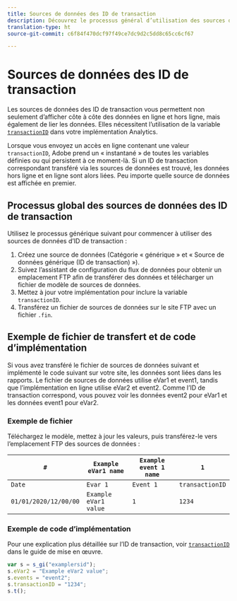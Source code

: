 ```yaml
---
title: Sources de données des ID de transaction
description: Découvrez le processus général d’utilisation des sources de données des ID de transaction.
translation-type: ht
source-git-commit: c6f84f470dcf97f49ce7dc9d2c5dd8c65cc6cf67

---
```



# Sources de données des ID de transaction

Les sources de données des ID de transaction vous permettent non seulement d’afficher côte à côte des données en ligne et hors ligne, mais également de lier les données. Elles nécessitent l’utilisation de la variable [`transactionID`](/help/implement/vars/page-vars/transactionid.md) dans votre implémentation Analytics.

Lorsque vous envoyez un accès en ligne contenant une valeur `transactionID`, Adobe prend un « instantané » de toutes les variables définies ou qui persistent à ce moment-là. Si un ID de transaction correspondant transféré via les sources de données est trouvé, les données hors ligne et en ligne sont alors liées. Peu importe quelle source de données est affichée en premier.

## Processus global des sources de données des ID de transaction

Utilisez le processus générique suivant pour commencer à utiliser des sources de données d’ID de transaction :

1. Créez une source de données (Catégorie « générique » et « Source de données générique (ID de transaction) »).
1. Suivez l’assistant de configuration du flux de données pour obtenir un emplacement FTP afin de transférer des données et télécharger un fichier de modèle de sources de données.
1. Mettez à jour votre implémentation pour inclure la variable `transactionID`.
1. Transférez un fichier de sources de données sur le site FTP avec un fichier `.fin`.

## Exemple de fichier de transfert et de code d’implémentation

Si vous avez transféré le fichier de sources de données suivant et implémenté le code suivant sur votre site, les données sont liées dans les rapports. Le fichier de sources de données utilise eVar1 et event1, tandis que l’implémentation en ligne utilise eVar2 et event2. Comme l’ID de transaction correspond, vous pouvez voir les données event2 pour eVar1 et les données event1 pour eVar2.

### Exemple de fichier

Téléchargez le modèle, mettez à jour les valeurs, puis transférez-le vers l’emplacement FTP des sources de données :

| `#` | `Example eVar1 name` | `Example event 1 name` | `1` |
|---|---|---|---|
| `Date` | `Evar 1` | `Event 1` | `transactionID` |
| `01/01/2020/12/00/00` | `Example eVar1 value` | `1` | `1234` |

### Exemple de code d’implémentation

Pour une explication plus détaillée sur l’ID de transaction, voir [`transactionID`](/help/implement/vars/page-vars/transactionid.md) dans le guide de mise en œuvre.

```js
var s = s_gi("examplersid");
s.eVar2 = "Example eVar2 value";
s.events = "event2";
s.transactionID = "1234";
s.t();
```
